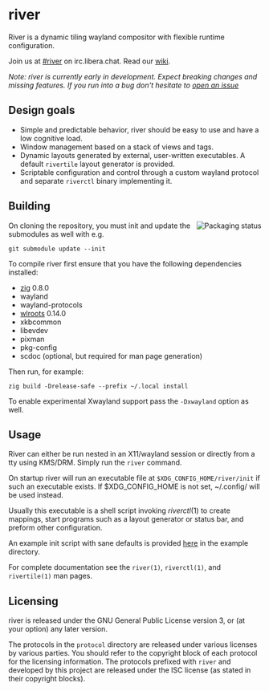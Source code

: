 # river

River is a dynamic tiling wayland compositor with flexible runtime
configuration.

Join us at [#river](https://web.libera.chat/?channels=#river)
on irc.libera.chat. Read our [wiki](https://github.com/ifreund/river/wiki).

*Note: river is currently early in development. Expect breaking changes
and missing features. If you run into a bug don't hesitate to
[open an issue](https://github.com/ifreund/river/issues/new)*

## Design goals

- Simple and predictable behavior, river should be easy to use and have a
low cognitive load.
- Window management based on a stack of views and tags.
- Dynamic layouts generated by external, user-written executables. A default
`rivertile` layout generator is provided.
- Scriptable configuration and control through a custom wayland protocol and
separate `riverctl` binary implementing it.

## Building

<a href="https://repology.org/project/river/versions">
    <img src="https://repology.org/badge/vertical-allrepos/river.svg" alt="Packaging status" align="right">
</a>

On cloning the repository, you must init and update the submodules as well
with e.g.

```
git submodule update --init
```

To compile river first ensure that you have the following dependencies
installed:

- [zig](https://ziglang.org/download/) 0.8.0
- wayland
- wayland-protocols
- [wlroots](https://github.com/swaywm/wlroots) 0.14.0
- xkbcommon
- libevdev
- pixman
- pkg-config
- scdoc (optional, but required for man page generation)

Then run, for example:
```
zig build -Drelease-safe --prefix ~/.local install
```
To enable experimental Xwayland support pass the `-Dxwayland` option as well.

## Usage

River can either be run nested in an X11/wayland session or directly
from a tty using KMS/DRM. Simply run the `river` command.

On startup river will run an executable file at `$XDG_CONFIG_HOME/river/init`
if such an executable exists. If $XDG_CONFIG_HOME is not set, ~/.config/ will
be used instead.

Usually this executable is a shell script invoking *riverctl*(1) to create
mappings, start programs such as a layout generator or status bar, and
preform other configuration.

An example init script with sane defaults is provided [here](example/init)
in the example directory.

For complete documentation see the `river(1)`, `riverctl(1)`, and
`rivertile(1)` man pages.

## Licensing

river is released under the GNU General Public License version 3, or (at your
option) any later version.

The protocols in the `protocol` directory are released under various licenses by
various parties. You should refer to the copyright block of each protocol for
the licensing information. The protocols prefixed with `river` and developed by
this project are released under the ISC license (as stated in their copyright
blocks).
